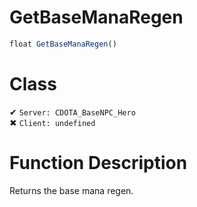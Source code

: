 # GetBaseManaRegen
```js	
float GetBaseManaRegen()
```
# Class
✔ `Server: CDOTA_BaseNPC_Hero`  
✖ `Client: undefined`  

# Function Description
Returns the base mana regen.
